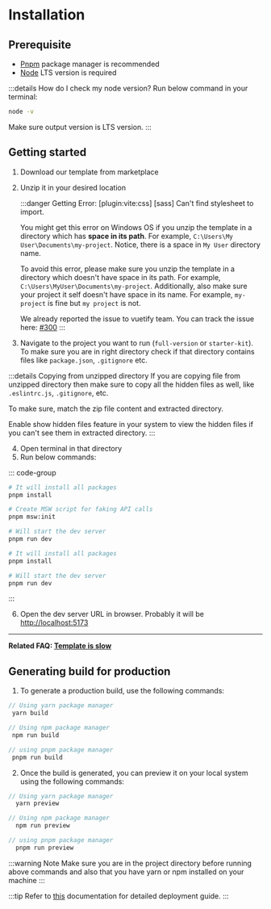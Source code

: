 # Installation

## Prerequisite

- [Pnpm](https://pnpm.io/) package manager is recommended
- [Node](https://nodejs.org/) LTS version is required

:::details How do I check my node version?
Run below command in your terminal:

```bash
node -v
```

Make sure output version is LTS version.
:::

## Getting started

1. Download our template from marketplace
2. Unzip it in your desired location

    :::danger Getting Error: [plugin:vite:css] [sass] Can't find stylesheet to import.

    You might get this error on Windows OS if you unzip the template in a directory which has **space in its path**. For example, `C:\Users\My User\Documents\my-project`. Notice, there is a space in `My User` directory name.

    To avoid this error, please make sure you unzip the template in a directory which doesn't have space in its path. For example, `C:\Users\MyUser\Documents\my-project`. Additionally, also make sure your project it self doesn't have space in its name. For example, `my-project` is fine but `my project` is not.

    We already reported the issue to vuetify team. You can track the issue here: [#300](https://github.com/vuetifyjs/vuetify-loader/issues/300)
    :::

3. Navigate to the project you want to run (`full-version` or `starter-kit`). To make sure you are in right directory check if that directory contains files like `package.json`, `.gitignore` etc.

:::details Copying from unzipped directory
If you are copying file from unzipped directory then make sure to copy all the hidden files as well, like `.eslintrc.js`, `.gitignore`, etc.

To make sure, match the zip file content and extracted directory.

Enable show hidden files feature in your system to view the hidden files if you can't see them in extracted directory.
:::

4. Open terminal in that directory
5. Run below commands:

::: code-group

```bash [Vue]
# It will install all packages
pnpm install

# Create MSW script for faking API calls
pnpm msw:init

# Will start the dev server
pnpm run dev
```

```bash [Nuxt]
# It will install all packages
pnpm install

# Will start the dev server
pnpm run dev
```

:::

6. Open the dev server URL in browser. Probably it will be <http://localhost:5173>

---
**Related FAQ: [Template is slow](/faq/#template-is-slow)**

## Generating build for production

1. To generate a production build, use the following commands:

 ```ts
 // Using yarn package manager
  yarn build

// Using npm package manager
  npm run build

// using pnpm package manager
  pnpm run build
  ```

2. Once the build is generated, you can preview it on your local system using the following commands:

```ts
// Using yarn package manager
  yarn preview

// Using npm package manager
  npm run preview

// using pnpm package manager
  pnpm run preview
```

:::warning Note
Make sure you are in the project directory before running above commands and also that you have yarn or npm installed on your machine
:::

:::tip
Refer to [this](https://vitejs.dev/guide/static-deploy.html) documentation for detailed deployment guide.
:::
